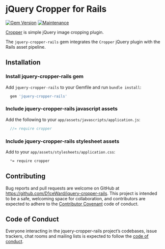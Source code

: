 # jQuery Cropper for Rails
[![Gem Version](https://badge.fury.io/rb/jquery-cropper-rails.svg)](https://badge.fury.io/rb/jquery-cropper-rails)
[![Maintenance](https://img.shields.io/badge/Maintained%3F-yes-green.svg)](https://github.com/D1ceWard/jquery-cropper-rails/graphs/commit-activity)


[Cropper](https://github.com/fengyuanchen/cropper) is simple jQuery image cropping plugin.

The `jquery-cropper-rails` gem integrates the `Cropper` jQuery plugin with the Rails asset pipeline.

## Installation

### Install jquery-cropper-rails gem

Add `jquery-cropper-rails` to your Gemfile and run `bundle install`:
```ruby
  gem 'jquery-cropper-rails'
```

### Include jquery-cropper-rails javascript assets

Add the following to your `app/assets/javascripts/application.js`:
```js
  //= require cropper
```

### Include jquery-cropper-rails stylesheet assets

Add to your `app/assets/stylesheets/application.css`:
```css
  *= require cropper
```

## Contributing

Bug reports and pull requests are welcome on GitHub at https://github.com/D1ceWard/jquery-cropper-rails. This project is intended to be a safe, welcoming space for collaboration, and contributors are expected to adhere to the [Contributor Covenant](http://contributor-covenant.org) code of conduct.

## Code of Conduct

Everyone interacting in the jquery-cropper-rails project’s codebases, issue trackers, chat rooms and mailing lists is expected to follow the [code of conduct](https://github.com/D1ceWard/jquery-cropper-rails/blob/master/CODE_OF_CONDUCT.md).
